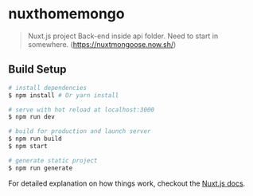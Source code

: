 # nuxthomemongo

> Nuxt.js project
> Back-end inside api folder. Need to start in somewhere.
(https://nuxtmongoose.now.sh/)

## Build Setup

``` bash
# install dependencies
$ npm install # Or yarn install

# serve with hot reload at localhost:3000
$ npm run dev

# build for production and launch server
$ npm run build
$ npm start

# generate static project
$ npm run generate
```

For detailed explanation on how things work, checkout the [Nuxt.js docs](https://github.com/nuxt/nuxt.js).

